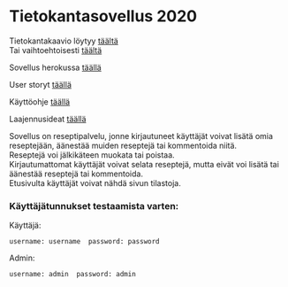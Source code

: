 Tietokantasovellus 2020
======
  

Tietokantakaavio löytyy [täältä](https://github.com/hupijekku/tsoha/blob/master/documentation/DATABASE.md)  
Tai vaihtoehtoisesti [täältä](https://dbdiagram.io/d/5e6a5b1b4495b02c3b882b06)  

Sovellus herokussa [täällä](https://tsoha-food-blog.herokuapp.com/)  

User storyt [täällä](https://github.com/hupijekku/tsoha/blob/master/documentation/USERSTORIES.md)  

Käyttöohje [täällä](https://github.com/hupijekku/tsoha/blob/master/documentation/MANUAL.md)  

Laajennusideat [täällä](https://github.com/hupijekku/tsoha/blob/master/documentation/TODO.md)  

Sovellus on reseptipalvelu, jonne kirjautuneet käyttäjät voivat lisätä omia reseptejään, äänestää muiden reseptejä tai kommentoida niitä.  
Reseptejä voi jälkikäteen muokata tai poistaa.  
Kirjautumattomat käyttäjät voivat selata reseptejä, mutta eivät voi lisätä tai äänestää reseptejä tai kommentoida.  
Etusivulta käyttäjät voivat nähdä sivun tilastoja.  

### Käyttäjätunnukset testaamista varten:  
Käyttäjä:  
```
username: username  password: password
```
Admin:  
```
username: admin  password: admin
```

